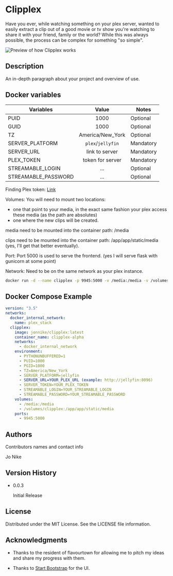 # Clipplex

Have you ever, while watching something on your plex server, wanted to easily extract a clip out of a good movie or tv show you're watching to share it with your friend, family or the world? While this was always possible, the process can be complex for something "so simple".

![Preview of how Clipplex works](https://github.com/jo-nike/clipplex/blob/master/example.gif)

## Description

An in-depth paragraph about your project and overview of use.

## Docker variables

| Variables            | Value            | Notes     |
| ---------------------|:----------------:| ----------|
| PUID                 | 1000             | Optional  |
| GUID                 | 1000             | Optional  |
| TZ                   | America/New_York | Optional  |
| SERVER_PLATFORM      | `plex`/`jellyfin`| Mandatory |
| SERVER_URL           | link to server   | Mandatory |
| PLEX_TOKEN           | token for server | Mandatory |
| STREAMABLE_LOGIN     | ...              | Optional  |
| STREAMABLE_PASSWORD  | ...              | Optional  |

Finding Plex token: [Link](https://support.plex.tv/articles/204059436-finding-an-authentication-token-x-plex-token/)

Volumes: You will need to mount two locations:

* one that point to your media, in the exact same fashion your plex access these media (as the path are absolutes)
* one where the new clips will be created.

media need to be mounted into the container path: /media

clips need to be mounted into the container path: /app/app/static/media (yes, I'll get that better eventually).

Port: Port 5000 is used to serve the frontend. (yes I will serve flask with gunicorn at some point)

Network: Need to be on the same network as your plex instance.

```bash
docker run -d --name clipplex -p 9945:5000 -v /media:/media -v /volumes/clipplex:/app/app/static/media --restart always -e PUID=1000 -e PGID=1000 -e TZ=America/New_York -e PLEX_URL=YOURPLEXURL -e PLEX_TOKEN=YOURPLEXTOKEN jonnike/clipplex:latest
```

## Docker Compose Example

```yaml
version: "3.5"
networks:
  docker_internal_network:
    name: plex_stack
  clipplex:
    image: jonnike/clipplex:latest
    container_name: clipplex-alpha
    networks:
      - docker_internal_network
    environment:
      - PYTHONUNBUFFERED=1
      - PUID=1000
      - PGID=1000
      - TZ=America/New_York
      - SERVER_PLATFORM=jellyfin
      - SERVER_URL=YOUR_PLEX_URL (example: http://jellyfin:8096)
      - SERVER_TOKEN=YOUR_PLEX_TOKEN
      - STREAMABLE_LOGIN=YOUR_STREAMABLE_LOGIN
      - STREAMABLE_PASSWORD=YOUR_STREAMABLE_PASSWORD
    volumes:
      - /media:/media
      - /volumes/clipplex:/app/app/static/media
    ports:
      - 9945:5000
```

## Authors

Contributors names and contact info

Jo Nike

## Version History

* 0.0.3

    Initial Release

## License

Distributed under the MIT License. See the LICENSE file information.

## Acknowledgments

* Thanks to the resident of flavourtown for allowing me to pitch my ideas and share my progress with them.

* Thanks to [Start Bootstrap](https://github.com/startbootstrap/startbootstrap-sb-admin) for the UI.
